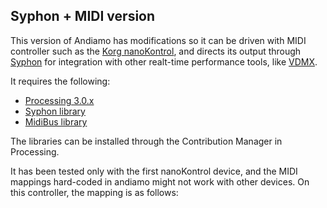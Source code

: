 ## Syphon + MIDI version

This version of Andiamo has modifications so it can be driven with MIDI controller such as the [Korg nanoKontrol](http://www.korg.com/us/products/controllers/nanokontrol2/), and directs its output
through [Syphon](http://syphon.v002.info/) for integration with other realt-time performance tools, like [VDMX](http://vdmx.vidvox.net/).

It requires the following:

* [Processing 3.0.x](https://processing.org/download/?processing)
* [Syphon library](https://github.com/Syphon/Processing)
* [MidiBus library](http://www.smallbutdigital.com/themidibus.php)

The libraries can be installed through the Contribution Manager in Processing.

It has been tested only with the first nanoKontrol device, and the MIDI mappings hard-coded in andiamo might not work with other devices. On this controller, the mapping is as follows:


